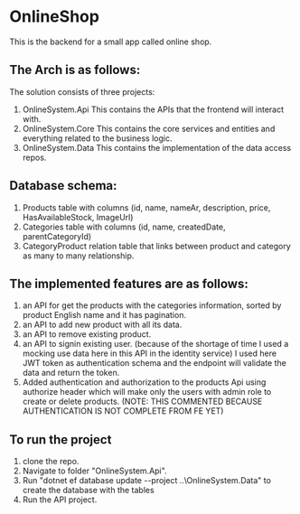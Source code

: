 # OnlineShop

This is the backend for a small app called online shop.

## The Arch is as follows:
The solution consists of three projects:
1. OnlineSystem.Api 
 This contains the APIs that the frontend will interact with.
2. OnlineSystem.Core
 This contains the core services and entities and everything related to the business logic.
3. OnlineSystem.Data
 This contains the implementation of the data access repos.

## Database schema:

1. Products table with columns (id, name, nameAr, description, price, HasAvailableStock, ImageUrl)
2. Categories table with columns (id, name, createdDate, parentCategoryId)
3. CategoryProduct relation table that links between product and category as many to many relationship.


## The implemented features are as follows:
1. an API for get the products with the categories information, sorted by product English name and it has pagination.
2. an API to add new product with all its data.
3. an API to remove existing product.
4. an API to signin existing user. (because of the shortage of time I used a mocking use data here in this API in the identity service)
   I used here JWT token as authentication schema and the endpoint will validate the data and return the token.
5. Added authentication and authorization to the products Api using authorize header which will make only the users with admin role
   to create or delete products. (NOTE: THIS COMMENTED BECAUSE AUTHENTICATION IS NOT COMPLETE FROM FE YET)

## To run the project
1. clone the repo.
2. Navigate to folder "OnlineSystem.Api".
3. Run "dotnet ef database update --project ..\OnlineSystem.Data\" to create the database with the tables
4. Run the API project.
 
